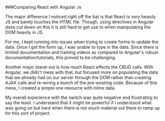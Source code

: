 ###Comparing React with Angular Js

The major difference I noticed right off the bat is that React is very heavily JS and barely touches the HTML file. Though, using directives in Angular does cut down on this it is still hard to get use to when manipulating the DOM heavily in JS.

For me, I kept running into issues when trying to create forms to update the data. Once I got the form up, I was unable to type in the data. Since there is limited documentation and training videos as compared to Angular's robust documentation/tutorials, this proved to be challenging.

Another major stand-out is how much React effects the CRUD calls. With Angular, we didn't mess with that, but focused more on populating the data that we already had on our server through the DOM rather than creating AJAX calls and re-wiring a bunch of the pre-existing code. Because of this mess, I created a simple one resource with inline data.

My overall experience with the switch was quite negative and frustrating to say the least. I understand that it might be powerful if i understood what was going on but hard when there is not much material out there to ramp up for this sort of project. 
